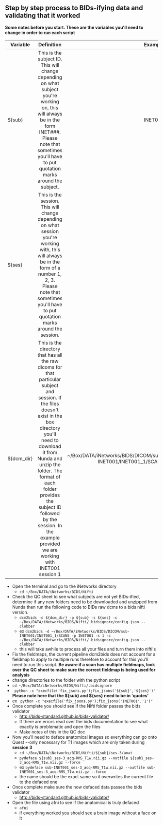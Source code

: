 ## Step by step process to BIDs-ifying data and validating that it worked
 
 
**Some notes before you start. These are the variables you'll need to change in order to run each script**



| Variable   | Definition     |  Example  |
|----|:-----:|-------------:|
| ${sub} | This is the subject ID. This will change depending on what subject you're working on, this will always be in the form INET###. Please note that sometimes you'll have to put quotation marks around the subject. | INET001| INET001|
| ${ses} | This is the session. This will change depending on what session you're working with, this will always be in the form of a number 1, 2, 3. Please note that sometimes you'll have to put quotation marks around the session. | 1 |
|${dcm_dir} | This is the directory that has all the raw dicoms for that particular subject and session. If the files doesn't exist in the box directory you'll need to download it from Nunda and unzip the folder. The format of each folder provides the subject ID followed by the session. In the example provided we are working with INET001 session 1 | ~/Box/DATA/iNetworks/BIDS/DICOM/sub-INET001/INET001_1/SCANS |

* Open the terminal and go to the iNetworks directory
  * ``` cd ~/Box/DATA/iNetworks/BIDS/Nifti ```
* Check the QC sheet to see what subjects are not yet BIDs-ified, determine if any new folders need to be downloaded and unzipped from Nunda then run the following code to BIDs raw dcms to a bids nifti version. 
  * ``` dcm2bids -d ${dcm_dir} -p ${sub} -s ${ses} -c ~/Box/DATA/iNetworks/BIDS/Nifti/.bidsignore/config.json --clobber ```
  * ex ``` dcm2bids -d ~/Box/DATA/iNetworks/BIDS/DICOM/sub-INET001/INET001_1/SCANS -p INET001 -s 1 -c ~/Box/DATA/iNetworks/BIDS/Nifti/.bidsignore/config.json --clobber ```
  * this will take awhile to process all your files and turn them into nifti's
 * Fix the fieldmaps, the current pipeline dcm2bids does not account for a fieldmap to apply to multiple runs therefore to account for this you'll need to run this script. **Be aware if a scan has multiple fieldmaps, look over the QC sheet to make sure the correct fieldmap is being used for analysis**
  * change directories to the folder with the python script
  * ``` cd ~/Box/DATA/iNetworks/BIDS/Nifti/.bidsignore ```
  *  ``` python -c "execfile('fix_jsons.py');fix_jsons('${sub}','${ses}')"```
  **Please note here that the ${sub} and ${ses} need to be in 'quotes'**
  * ex  ``` python -c "execfile('fix_jsons.py');fix_jsons('INET001','1')"```
* Once complete you should see if the Nifti folder passes the bids validator 
  * http://bids-standard.github.io/bids-validator/
  * If there are errors read over the bids documentation to see what exactly is problematic and open the files 
  * Make notes of this in the QC doc 
* Now you'll need to deface anatomical images so everything can go onto Quest --only necessary for T1 images which are only taken during **session 3**
  * ``` cd ~/Box/DATA/iNetworks/BIDS/Nifti/${sub}/ses-3/anat ```
  * ``` pydeface ${sub}_ses-3_acq-RMS_T1w.nii.gz --outfile ${sub}_ses-3_acq-RMS_T1w.nii.gz --force ```
  * ex ``` pydeface sub-INET001_ses-3_acq-RMS_T1w.nii.gz --outfile sub-INET001_ses-3_acq-RMS_T1w.nii.gz --force ```
  * the name should be the exact same so it overwrites the current file to the defaced one
* Once complete make sure the now defaced data passes the bids validator
  * http://bids-standard.github.io/bids-validator/
* Open the file using afni to see if the anatomical is truly defaced 
  * ``` afni ```
  * if everything worked you should see a brain image without a face on it 
